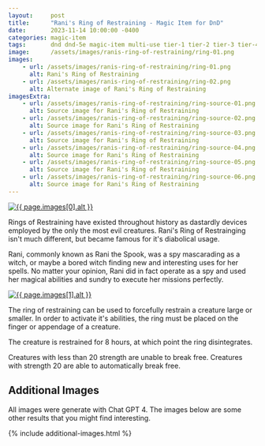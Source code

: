 ```yaml
---
layout:     post
title:      "Rani's Ring of Restraining - Magic Item for DnD"
date:       2023-11-14 10:00:00 -0400
categories: magic-item
tags:       dnd dnd-5e magic-item multi-use tier-1 tier-2 tier-3 tier-4
image:      /assets/images/ranis-ring-of-restraining/ring-01.png
images:
    - url: /assets/images/ranis-ring-of-restraining/ring-01.png
      alt: Rani's Ring of Restraining
    - url: /assets/images/ranis-ring-of-restraining/ring-02.png
      alt: Alternate image of Rani's Ring of Restraining
imagesExtra:
    - url: /assets/images/ranis-ring-of-restraining/ring-source-01.png
      alt: Source image for Rani's Ring of Restraining
    - url: /assets/images/ranis-ring-of-restraining/ring-source-02.png
      alt: Source image for Rani's Ring of Restraining
    - url: /assets/images/ranis-ring-of-restraining/ring-source-03.png
      alt: Source image for Rani's Ring of Restraining
    - url: /assets/images/ranis-ring-of-restraining/ring-source-04.png
      alt: Source image for Rani's Ring of Restraining
    - url: /assets/images/ranis-ring-of-restraining/ring-source-05.png
      alt: Source image for Rani's Ring of Restraining
    - url: /assets/images/ranis-ring-of-restraining/ring-source-06.png
      alt: Source image for Rani's Ring of Restraining
---
```


<a href="{{ page.images[0].url }}" class="image-right" title="{{ page.images[0].alt }}">
    <img src="{{ page.images[0].url }}" alt="{{ page.images[0].alt }}" />
</a>

Rings of Restraining have existed throughout history as dastardly devices employed by the only the most evil creatures. Rani's Ring of Restrainging isn't much different, but became famous for it's diabolical usage.

Rani, commonly known as Rani the Spook, was a spy mascarading as a witch, or maybe a bored witch finding new and interesting uses for her spells. No matter your opinion, Rani did in fact operate as a spy and used her magical abilities and sundry to execute her missions perfectly.

<a href="{{ page.images[1].url }}" class="image-left" title="{{ page.images[1].alt }}">
    <img src="{{ page.images[1].url }}" alt="{{ page.images[1].alt }}" />
</a>

The ring of restraining can be used to forcefully restrain a creature large or smaller. In order to activate it's abilities, the ring must be placed on the finger or appendage of a creature.

The creature is restrained for 8 hours, at which point the ring disintegrates.

Creatures with less than 20 strength are unable to break free. Creatures with strength 20 are able to automatically break free.

## Additional Images

All images were generate with Chat GPT 4. The images below are some other results that you might find interesting.

{% include additional-images.html %}
